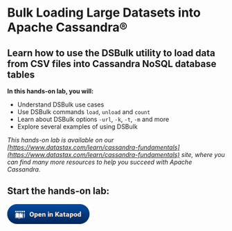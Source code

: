 # Bulk Loading Large Datasets into Apache Cassandra®

## Learn how to use the DSBulk utility to load data from CSV files into Cassandra NoSQL database tables

**In this hands-on lab, you will:**
* Understand DSBulk use cases
* Use DSBulk commands `load`, `unload` and `count` 
* Learn about DSBulk options `-url`, `-k`, `-t`, `-m` and more 
* Explore several examples of using DSBulk

_This hands-on lab is available on our [https://www.datastax.com/learn/cassandra-fundamentals](https://www.datastax.com/learn/cassandra-fundamentals) site, where you can find many more resources to help you succeed with Apache Cassandra._

## Start the hands-on lab:

[![Open in KataPod](https://github.com/DataStax-Academy/katapod-shared-assets/blob/main/images/open-in-katapod.png)](https://gitpod.io/#https://github.com/DataStax-Academy/cassandra-fundamentals-bulk-loading/)

